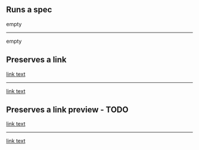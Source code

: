 ## Runs a spec

empty

---

empty

## Preserves a link

[link text](https://nextcloud.com)

---

[link text](https://nextcloud.com)

## Preserves a link preview - TODO

[link text](https://nextcloud.com (Preview))

---

[link text](https://nextcloud.com "Preview")
